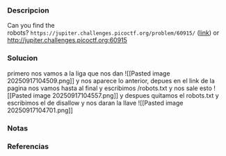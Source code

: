 ### Descripcion
Can you find the robots? `https://jupiter.challenges.picoctf.org/problem/60915/` ([link](https://jupiter.challenges.picoctf.org/problem/60915/)) or http://jupiter.challenges.picoctf.org:60915

### Solucion
primero nos vamos a la liga que nos dan 
![[Pasted image 20250917104509.png]]
y nos aparece lo anterior, depues en el link de la pagina nos vamos hasta al final y escribimos /robots.txt y nos sale esto 
![[Pasted image 20250917104557.png]]
y despues quitamos el robots.txt y escribimos el de disallow y nos daran la llave 
![[Pasted image 20250917104701.png]]

### Notas


### Referencias
